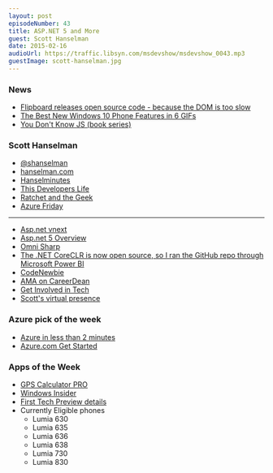 ```yaml
---
layout: post
episodeNumber: 43
title: ASP.NET 5 and More
guest: Scott Hanselman
date: 2015-02-16
audioUrl: https://traffic.libsyn.com/msdevshow/msdevshow_0043.mp3
guestImage: scott-hanselman.jpg
---
```


### News

 - [Flipboard releases open source code - because the DOM is too slow](https://github.com/flipboard/react-canvas)
 - [The Best New Windows 10 Phone Features in 6 GIFs](http://gizmodo.com/the-best-new-windows-10-phone-features-in-6-gifs-1685750825)
 - [You Don't Know JS (book series)](https://github.com/getify/You-Dont-Know-JS/blob/master/README.md)

### Scott Hanselman

 - [@shanselman](https://twitter.com/shanselman)
 - [hanselman.com](http://www.hanselman.com/)
 - [Hanselminutes](http://www.hanselminutes.com/)
 - [This Developers Life](http://thisdeveloperslife.com/)
 - [Ratchet and the Geek](http://www.ratchetandthegeek.com/)
 - [Azure Friday](http://azure.microsoft.com/en-us/documentation/videos/azure-friday/)
 
----------

 - [Asp.net vnext](http://www.asp.net/vnext)
 - [Asp.net 5 Overview](http://www.asp.net/vnext/overview/aspnet-vnext/aspnet-5-overview)
 - [Omni Sharp](http://www.omnisharp.net/)
 - [The .NET CoreCLR is now open source, so I ran the GitHub repo through Microsoft Power BI](http://www.hanselman.com/blog/TheNETCoreCLRIsNowOpenSourceSoIRanTheGitHubRepoThroughMicrosoftPowerBI.aspx)
 - [CodeNewbie](http://www.codenewbie.org/)
 - [AMA on CareerDean](https://www.careerdean.com/ama/scott-hanselman?section=popularAnswer)
 - [Get Involved in Tech](http://getinvolvedintech.com)
 - [Scott's virtual presence](https://twitter.com/DamianEdwards/status/566327188979339264)

### Azure pick of the week

 - [Azure in less than 2 minutes](http://channel9.msdn.com/Blogs/Windows-Azure/Supercharge-your-DB-with-VMs)
 - [Azure.com Get Started](http://azure.microsoft.com/en-us/get-started/)

### Apps of the Week

 - [GPS Calculator PRO](http://www.windowsphone.com/en-us/store/app/gps-calculator-pro/48e2148a-b000-4a3e-9aab-6d5a6f763868)
 - [Windows Insider](http://www.windowsphone.com/s?appid=ed2b1421-6414-4544-bd8d-06d58ee402a5)
  - [First Tech Preview details](http://blogs.windows.com/bloggingwindows/2015/02/12/announcing-the-first-build-of-windows-10-technical-preview-for-phones-2/)
  - Currently Eligible phones
     -   Lumia 630
     -   Lumia 635
     -   Lumia 636
     -   Lumia 638
     -   Lumia 730
     -   Lumia 830
